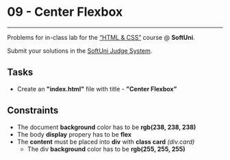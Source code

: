 # 09 - Center Flexbox
------
Problems for in-class lab for the [“HTML & CSS”](https://softuni.bg/trainings/2784/html-and-css-february-2020) course @ **SoftUni**.

Submit your solutions in the [SoftUni Judge System](https://judge.softuni.bg/Contests/1236/Flexbox).

## Tasks
 * Create an **"index.html"** file with title - **"Center Flexbox"**

## Constraints
 * The document **background** color has to be **rgb(238, 238, 238)**
 * The body **display** propery has to be **flex**
 * The **content** must be placed into **div** with **class card** *(div.card)*
    * The div **background** color has to be **rgb(255, 255, 255)**
